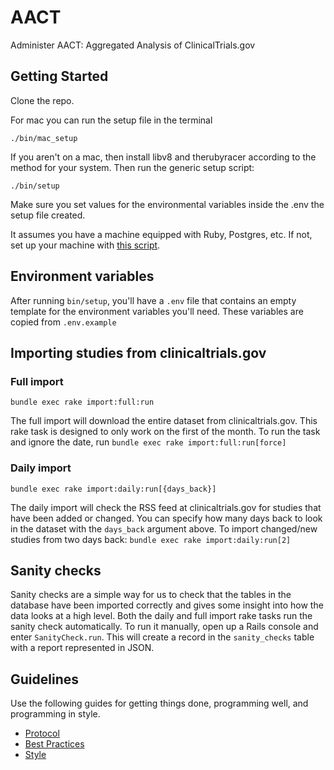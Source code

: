 # AACT
Administer AACT: Aggregated Analysis of ClinicalTrials.gov

## Getting Started
Clone the repo.

For mac you can run the setup file in the terminal

`./bin/mac_setup`

If you aren't on a mac, then install libv8 and therubyracer according to the method for your system.
Then run the generic setup script:

`./bin/setup`

Make sure you set values for the environmental variables inside the .env the setup file created.

It assumes you have a machine equipped with Ruby, Postgres, etc. If not, set up
your machine with [this script].

[this script]: https://github.com/thoughtbot/laptop

## Environment variables

After running `bin/setup`, you'll have a `.env` file that contains an empty template for the environment variables you'll need. These variables are copied from `.env.example`

## Importing studies from clinicaltrials.gov

### Full import

`bundle exec rake import:full:run`

The full import will download the entire dataset from clinicaltrials.gov. This rake task is designed to only work on the first of the month. To run the task and ignore the date, run `bundle exec rake import:full:run[force]`

### Daily import

`bundle exec rake import:daily:run[{days_back}]`

The daily import will check the RSS feed at clinicaltrials.gov for studies that have been added or changed. You can specify how many days back to look in the dataset with the `days_back` argument above. To import changed/new studies from two days back: `bundle exec rake import:daily:run[2]`


## Sanity checks

Sanity checks are a simple way for us to check that the tables in the database have been imported correctly and gives some insight into how the data looks at a high level. Both the daily and full import rake tasks run the sanity check automatically. To run it manually, open up a Rails console and enter `SanityCheck.run`. This will create a record in the `sanity_checks` table with a report represented in JSON.

## Guidelines

Use the following guides for getting things done, programming well, and
programming in style.

* [Protocol](http://github.com/thoughtbot/guides/blob/master/protocol)
* [Best Practices](http://github.com/thoughtbot/guides/blob/master/best-practices)
* [Style](http://github.com/thoughtbot/guides/blob/master/style)
